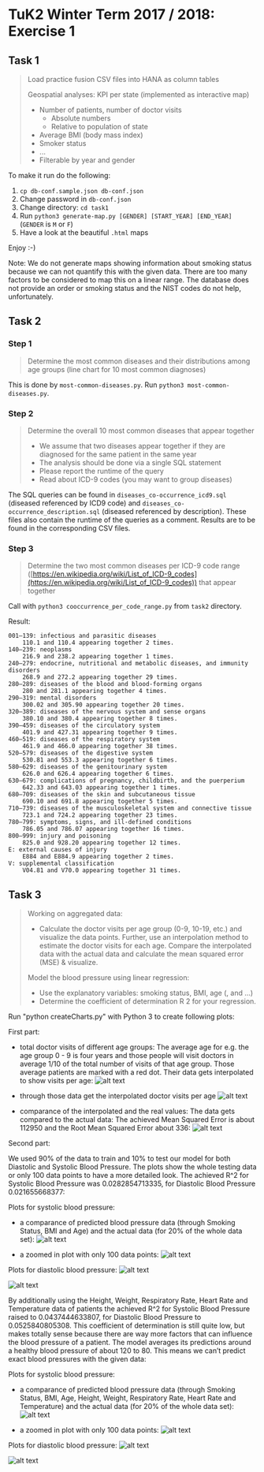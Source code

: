 # TuK2 Winter Term 2017 / 2018: Exercise 1

## Task 1

> Load practice fusion CSV files into HANA as column tables
>
> Geospatial analyses: KPI per state (implemented as interactive map)
> - Number of patients, number of doctor visits
>   - Absolute numbers
>   - Relative to population of state
> - Average BMI (body mass index)
> - Smoker status
> - ...
> - Filterable by year and gender

To make it run do the following:

1. `cp db-conf.sample.json db-conf.json`
1. Change password in `db-conf.json`
1. Change directory: `cd task1`
1. Run `python3 generate-map.py [GENDER] [START_YEAR] [END_YEAR]` (`GENDER` is `M` or `F`)
1. Have a look at the beautiful `.html` maps

Enjoy :-)

Note: We do not generate maps showing information about smoking status because we can not quantify this with the given data. There are too many factors to be considered to map this on a linear range. The database does not provide an order or smoking status and the NIST codes do not help, unfortunately.

## Task 2

### Step 1

> Determine the most common diseases and their distributions among age groups (line chart for 10 most common diagnoses)

This is done by `most-common-diseases.py`. Run `python3 most-common-diseases.py`.

### Step 2

> Determine the overall 10 most common diseases that appear together
> - We assume that two diseases appear together if they are diagnosed for the same patient in the same year
> - The analysis should be done via a single SQL statement
> - Please report the runtime of the query
> - Read about ICD-9 codes (you may want to group diseases)

The SQL queries can be found in `diseases_co-occurrence_icd9.sql` (diseased referenced by ICD9 code) and `diseases_co-occurrence_description.sql` (diseased referenced by description). These files also contain the runtime of the queries as a comment. Results are to be found in the corresponding CSV files.

### Step 3

> Determine the two most common diseases per ICD-9 code range ([https://en.wikipedia.org/wiki/List_of_ICD-9_codes](https://en.wikipedia.org/wiki/List_of_ICD-9_codes)) that appear together

Call with `python3 cooccurrence_per_code_range.py` from `task2` directory.

Result:

```shell
001–139: infectious and parasitic diseases
    110.1 and 110.4 appearing together 2 times.
140–239: neoplasms
    216.9 and 238.2 appearing together 1 times.
240–279: endocrine, nutritional and metabolic diseases, and immunity disorders
    268.9 and 272.2 appearing together 29 times.
280–289: diseases of the blood and blood-forming organs
    280 and 281.1 appearing together 4 times.
290–319: mental disorders
    300.02 and 305.90 appearing together 20 times.
320–389: diseases of the nervous system and sense organs
    380.10 and 380.4 appearing together 8 times.
390–459: diseases of the circulatory system
    401.9 and 427.31 appearing together 9 times.
460–519: diseases of the respiratory system
    461.9 and 466.0 appearing together 38 times.
520–579: diseases of the digestive system
    530.81 and 553.3 appearing together 6 times.
580–629: diseases of the genitourinary system
    626.0 and 626.4 appearing together 6 times.
630–679: complications of pregnancy, childbirth, and the puerperium
    642.33 and 643.03 appearing together 1 times.
680–709: diseases of the skin and subcutaneous tissue
    690.10 and 691.8 appearing together 5 times.
710–739: diseases of the musculoskeletal system and connective tissue
    723.1 and 724.2 appearing together 23 times.
780–799: symptoms, signs, and ill-defined conditions
    786.05 and 786.07 appearing together 16 times.
800–999: injury and poisoning
    825.0 and 928.20 appearing together 12 times.
E: external causes of injury
    E884 and E884.9 appearing together 2 times.
V: supplemental classification
    V04.81 and V70.0 appearing together 31 times.
```

## Task 3

> Working on aggregated data:
>
> - Calculate the doctor visits per age group (0-9, 10-19, etc.) and visualize the data points. Further, use an interpolation method to estimate the doctor visits for each age. Compare the interpolated data with the actual data and calculate the mean squared error (MSE) & visualize.
>
> Model the blood pressure using linear regression:
> - Use the explanatory variables: smoking status, BMI, age (, and ...)
> - Determine the coefficient of determination R 2 for your regression.

Run "python createCharts.py" with Python 3 to create following plots:

First part:
- total doctor visits of different age groups:
The average age for e.g. the age group 0 - 9 is four years and those people will visit doctors in average 1/10 of the total number of visits of that age group. Those average patients are marked with a red dot. Their data gets interpolated to show visits per age:
![alt text](task3l/plots/doctorVisitsPerAgeGroup.png)

- through those data get the interpolated doctor visits per age
![alt text](task3l/plots/interpolatedDoctorVisits.png)

- comparance of the interpolated and the real values: The data gets compared to the actual data: The achieved Mean Squared Error is about 112950 and the Root Mean Squared Error about 336:
![alt text](task3l/plots/interpolatedVsRealDoctorVisits.png)

Second part:

We used 90% of the data to train and 10% to test our model for both Diastolic and Systolic Blood Pressure. The plots show the whole testing data or only 100 data points to have a more detailed look.
The achieved R^2 for Systolic Blood Pressure was 0.0282854713335, for Diastolic Blood Pressure  0.021655668377:


Plots for systolic blood pressure:
- a comparance of predicted blood pressure data (through Smoking Status, BMI and Age) and the actual data (for 20% of the whole data set):
![alt text](task3l/plots/PredictedVsRealBPSystolic.png)

- a zoomed in plot with only 100 data points:
![alt text](task3l/plots/PredictedVsRealBPSystolicSmall.png)

Plots for diastolic blood pressure:
![alt text](task3l/plots/PredictedVsRealBPDiastolic.png)

![alt text](task3l/plots/PredictedVsRealBPDiastolicSmall.png)


By additionally using the Height, Weight, Respiratory Rate, Heart Rate and Temperature data of patients the achieved R^2 for Systolic Blood Pressure raised to 0.0437444633807, for Diastolic Blood Pressure to 0.0525840805308. This coefficient of determination is still quite low, but makes totally sense because there are way more factors that can influence the blood pressure of a patient. The model averages its predictions around a healthy blood pressure of about 120 to 80. This means we can’t predict exact blood pressures with the given data:

Plots for systolic blood pressure:
- a comparance of predicted blood pressure data (through Smoking Status, BMI, Age, Height, Weight, Respiratory Rate, Heart Rate and Temperature) and the actual data (for 20% of the whole data set):
![alt text](task3l/plots/PredictedVsRealBPSystolicExtra.png)

- a zoomed in plot with only 100 data points:
![alt text](task3l/plots/PredictedVsRealBPSystolicSmallExtra.png)

Plots for diastolic blood pressure:
![alt text](task3l/plots/PredictedVsRealBPDiastolicExtra.png)

![alt text](task3l/plots/PredictedVsRealBPDiastolicSmallExtra.png)

